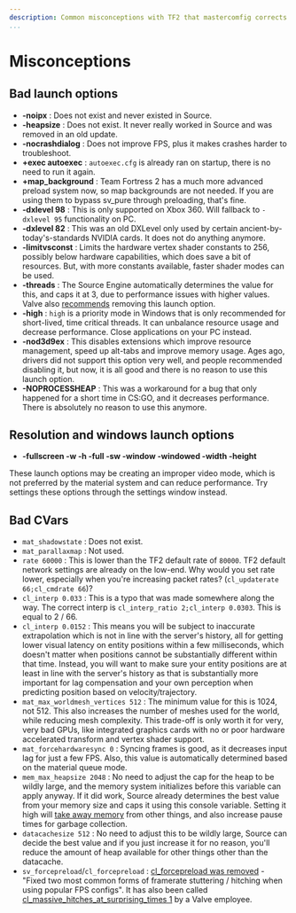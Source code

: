 ```yaml
---
description: Common misconceptions with TF2 that mastercomfig corrects.
...
```


# Misconceptions

## Bad launch options

* **-noipx** : Does not exist and never existed in Source.
* **-heapsize** : Does not exist. It never really worked in Source and was removed in an old update.
* **-nocrashdialog** : Does not improve FPS, plus it makes crashes harder to troubleshoot.
* **+exec autoexec** : `autoexec.cfg` is already ran on startup, there is no need to run it again.
* **+map_background** : Team Fortress 2 has a much more advanced preload system now, so map backgrounds are not needed. If you are using them to bypass sv_pure through preloading, that's fine.
* **-dxlevel 98** : This is only supported on Xbox 360. Will fallback to `-dxlevel 95` functionality on PC.
* **-dxlevel 82** : This was an old DXLevel only used by certain ancient-by-today's-standards NVIDIA cards. It does not do anything anymore.
* **-limitvsconst** : Limits the hardware vertex shader constants to 256, possibly below hardware capabilities, which does save a bit of resources. But, with more constants available, faster shader modes can be used.
* **-threads** : The Source Engine automatically determines the value for this, and caps it at 3, due to performance issues with higher values. Valve also [recommends](https://www.reddit.com/r/GlobalOffensive/comments/5y8r7v/in_depth_discussion_of_the_threads_launch_option/dep5yno) removing this launch option.
* **-high** : `high` is a priority mode in Windows that is only recommended for short-lived, time critical threads. It can unbalance resource usage and decrease performance. Close applications on your PC instead.
* **-nod3d9ex** : This disables extensions which improve resource management, speed up alt-tabs and improve memory usage. Ages ago, drivers did not support this option very well, and people recommended disabling it, but now, it is all good and there is no reason to use this launch option.
* **-NOPROCESSHEAP** : This was a workaround for a bug that only happened for a short time in CS:GO, and it decreases performance. There is absolutely no reason to use this anymore.

## Resolution and windows launch options

* **-fullscreen -w -h -full -sw -window -windowed -width -height**

These launch options may be creating an improper video mode, which is not preferred by the material system and can reduce performance. Try settings these options through the settings window instead.

## Bad CVars

* `mat_shadowstate` : Does not exist.
* `mat_parallaxmap` : Not used.
* `rate 60000` : This is lower than the TF2 default rate of `80000`. TF2 default network settings are already on the low-end. Why would you set rate lower, especially when you're increasing packet rates? (`cl_updaterate 66;cl_cmdrate 66`)?
* `cl_interp 0.033` : This is a typo that was made somewhere along the way. The correct interp is `cl_interp_ratio 2;cl_interp 0.0303`. This is equal to 2 / 66.
* `cl_interp 0.0152` : This means you will be subject to inaccurate extrapolation which is not in line with the server's history, all for getting lower visual latency on entity positions within a few milliseconds, which doesn't matter when positions cannot be substantially different within that time. Instead, you will want to make sure your entity positions are at least in line with the server's history as that is substantially more important for lag compensation and your own perception when predicting position based on velocity/trajectory.
* `mat_max_worldmesh_vertices 512` : The minimum value for this is 1024, not 512. This also increases the number of meshes used for the world, while reducing mesh complexity. This trade-off is only worth it for very, very bad GPUs, like integrated graphics cards with no or poor hardware accelerated transform and vertex shader support.
* `mat_forcehardwaresync 0` : Syncing frames is good, as it decreases input lag for just a few FPS. Also, this value is automatically determined based on the material queue mode.
* `mem_max_heapsize 2048` : No need to adjust the cap for the heap to be wildly large, and the memory system initializes before this variable can apply anyway. If it did work, Source already determines the best value from your memory size and caps it using this console variable. Setting it high will [take away memory](https://github.com/ValveSoftware/Source-1-Games/issues/1543#issuecomment-520534294) from other things, and also increase pause times for garbage collection.
* `datacachesize 512` : No need to adjust this to be wildly large, Source can decide the best value and if you just increase it for no reason, you'll reduce the amount of heap available for other things other than the datacache.
* `sv_forcepreload`/`cl_forcepreload` : [cl_forcepreload was removed](https://www.teamfortress.com/post.php?id=19733) - "Fixed two most common forms of framerate stuttering / hitching when using popular FPS configs". It has also been called [cl_massive_hitches_at_surprising_times 1](https://www.reddit.com/r/GlobalOffensive/comments/adq2a4/never_install_csgo_on_an_old_hard_drive/edlbh3d) by a Valve employee.
